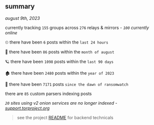 
## summary
_august 9th, 2023_

currently tracking `155` groups across `276` relays & mirrors - _`100` currently online_

⏲ there have been `6` posts within the `last 24 hours`

🦈 there have been `86` posts within the `month of august`

🪐 there have been `1098` posts within the `last 90 days`

🏚 there have been `2480` posts within the `year of 2023`

🦕 there have been `7171` posts `since the dawn of ransomwatch`

there are `85` custom parsers indexing posts

_`20` sites using v2 onion services are no longer indexed - [support.torproject.org](https://support.torproject.org/onionservices/v2-deprecation/)_

> see the project [README](https://github.com/joshhighet/ransomwatch#ransomwatch--) for backend technicals
